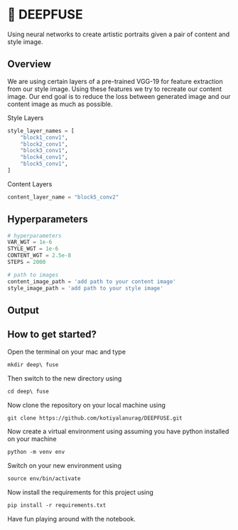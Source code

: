 # :art: DEEPFUSE

Using neural networks to create artistic portraits given a pair of content and style image.

## Overview

We are using certain layers of a pre-trained VGG-19 for feature extraction from our style image. Using these features we try to recreate our content
image. Our end goal is to reduce the loss between generated image and our content image as much as possible.

Style Layers
```python
style_layer_names = [
    "block1_conv1",
    "block2_conv1",
    "block3_conv1",
    "block4_conv1",
    "block5_conv1",
]
```
Content Layers
```python
content_layer_name = "block5_conv2"
```
## Hyperparameters

```python
# hyperparameters
VAR_WGT = 1e-6
STYLE_WGT = 1e-6
CONTENT_WGT = 2.5e-8
STEPS = 2000

# path to images
content_image_path = 'add path to your content image'
style_image_path = 'add path to your style image'
```
## Output


## How to get started?

Open the terminal on your mac and type 
```html
mkdir deep\ fuse
```
Then switch to the new directory using
```html
cd deep\ fuse
```
Now clone the repository on your local machine using
```html
git clone https://github.com/kotiyalanurag/DEEPFUSE.git
```
Now create a virtual environment using assuming you have python installed on your machine
```html
python -m venv env
```
Switch on your new environment using
```html
source env/bin/activate
```
Now install the requirements for this project using
```html
pip install -r requirements.txt
```
Have fun playing around with the notebook.
